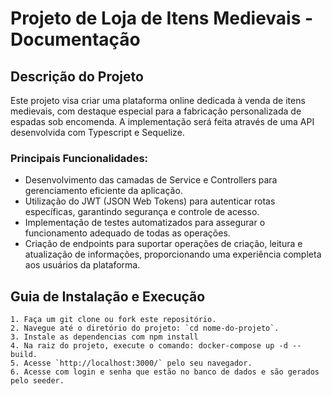 # Projeto de Loja de Itens Medievais - Documentação

## Descrição do Projeto

Este projeto visa criar uma plataforma online dedicada à venda de itens medievais, com destaque especial para a fabricação personalizada de espadas sob encomenda. A implementação será feita através de uma API desenvolvida com Typescript e Sequelize.

### Principais Funcionalidades:

- Desenvolvimento das camadas de Service e Controllers para gerenciamento eficiente da aplicação.
- Utilização do JWT (JSON Web Tokens) para autenticar rotas específicas, garantindo segurança e controle de acesso.
- Implementação de testes automatizados para assegurar o funcionamento adequado de todas as operações.
- Criação de endpoints para suportar operações de criação, leitura e atualização de informações, proporcionando uma experiência completa aos usuários da plataforma.

## Guia de Instalação e Execução
    1. Faça um git clone ou fork este repositório.
    2. Navegue até o diretório do projeto: `cd nome-do-projeto`.
    3. Instale as dependencias com npm install
    4. Na raiz do projeto, execute o comando: docker-compose up -d --build.
    5. Acesse `http://localhost:3000/` pelo seu navegador.
    6. Acesse com login e senha que estão no banco de dados e são gerados pelo seeder.
